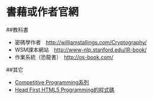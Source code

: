 # 書藉或作者官網

##教科書
* 密碼學作者　<http://williamstallings.com/Cryptography/>
* WSM課本網站　<http://www-nlp.stanford.edu/IR-book/>
* 作業系統（恐龍書）　<http://os-book.com/>

##其它
* [Competitive Programming系列](https://sites.google.com/site/stevenhalim/home)
* [Head First HTML5 Programming的程式碼](http://www.wickedlysmart.com/hfhtml5/)